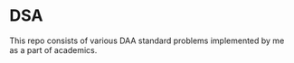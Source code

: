 # DSA

This repo consists of various DAA standard problems implemented by me as a part of academics.
